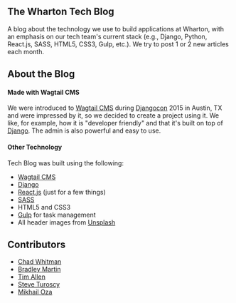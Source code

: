 ## The Wharton Tech Blog
A blog about the technology we use to build applications at Wharton, with an emphasis on our tech team's current stack (e.g., Django, Python, React.js, SASS, HTML5, CSS3, Gulp, etc.). We try to post 1 or 2 new articles each month.

## About the Blog

#### Made with Wagtail CMS
We were introduced to <a href="https://github.com/torchbox/wagtail">Wagtail CMS</a> during <a href="https://twitter.com/djangocon">Djangocon</a> 2015 in Austin, TX and were  impressed by it, so we decided to create a project using it. We like, for example, how it is "developer friendly" and that it's built on top of <a href="https://www.djangoproject.com/">Django</a>. The admin is also powerful and easy to use.

#### Other Technology
Tech Blog was built using the following:

- <a href="https://github.com/torchbox/wagtail">Wagtail CMS</a>
- <a href="https://github.com/django/django">Django</a>
- <a href="https://facebook.github.io/react">React.js</a> (just for a few things)
- <a href="http://sass-lang.com">SASS</a>
- HTML5 and CSS3
- <a href="http://gulpjs.com">Gulp</a> for task management
- All header images from <a href="https://unsplash.com">Unsplash</a>


## Contributors
- <a href="https://github.com/chadwhitman">Chad Whitman</a>
- <a href="https://github.com/bradma">Bradley Martin</a>
- <a href="https://github.com/FlipperPA">Tim Allen</a>
- <a href="https://github.com/sturoscy">Steve Turoscy</a>
- <a href="https://github.com/i-ozymandias-i">Mikhail Oza</a>
